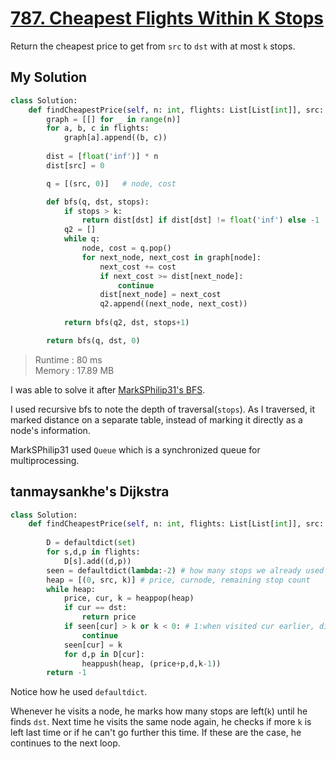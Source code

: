 # [787. Cheapest Flights Within K Stops](https://leetcode.com/problems/cheapest-flights-within-k-stops/?envType=daily-question&envId=2024-02-23)

Return the cheapest price to get from `src` to `dst` with at most `k` stops.

## My Solution

```python
class Solution:
    def findCheapestPrice(self, n: int, flights: List[List[int]], src: int, dst: int, k: int) -> int:
        graph = [[] for _ in range(n)]
        for a, b, c in flights:
            graph[a].append((b, c))
        
        dist = [float('inf')] * n
        dist[src] = 0

        q = [(src, 0)]   # node, cost

        def bfs(q, dst, stops):
            if stops > k:
                return dist[dst] if dist[dst] != float('inf') else -1
            q2 = []
            while q:
                node, cost = q.pop()
                for next_node, next_cost in graph[node]:
                    next_cost += cost
                    if next_cost >= dist[next_node]:
                        continue
                    dist[next_node] = next_cost
                    q2.append((next_node, next_cost))
            
            return bfs(q2, dst, stops+1)

        return bfs(q, dst, 0)

```

> Runtime : 80 ms  
> Memory :  17.89 MB

I was able to solve it after [MarkSPhilip31's BFS](https://leetcode.com/problems/cheapest-flights-within-k-stops/solutions/4769856/beats-98-users-c-java-python-javascript-explained).

I used recursive bfs to note the depth of traversal(`stops`). As I traversed, it marked distance on a separate table, instead of marking it directly as a node's information.

MarkSPhilip31 used `Queue` which is a synchronized queue for multiprocessing.

## tanmaysankhe's Dijkstra

```python
class Solution:
    def findCheapestPrice(self, n: int, flights: List[List[int]], src: int, dst: int, k: int) -> int:
        
        D = defaultdict(set)
        for s,d,p in flights:
            D[s].add((d,p))
        seen = defaultdict(lambda:-2) # how many stops we already used when visited a node
        heap = [(0, src, k)] # price, curnode, remaining stop count
        while heap:
            price, cur, k = heappop(heap)
            if cur == dst:
                return price
            if seen[cur] > k or k < 0: # 1:when visited cur earlier, did we have more remaining stops than now,  2: have we exhausted all the stops this time
                continue
            seen[cur] = k
            for d,p in D[cur]:
                heappush(heap, (price+p,d,k-1))
        return -1

```

Notice how he used `defaultdict`. 

Whenever he visits a node, he marks how many stops are left(`k`) until he finds `dst`. Next time he visits the same node again, he checks if more `k` is left last time or if he can't go further this time. If these are the case, he continues to the next loop.

